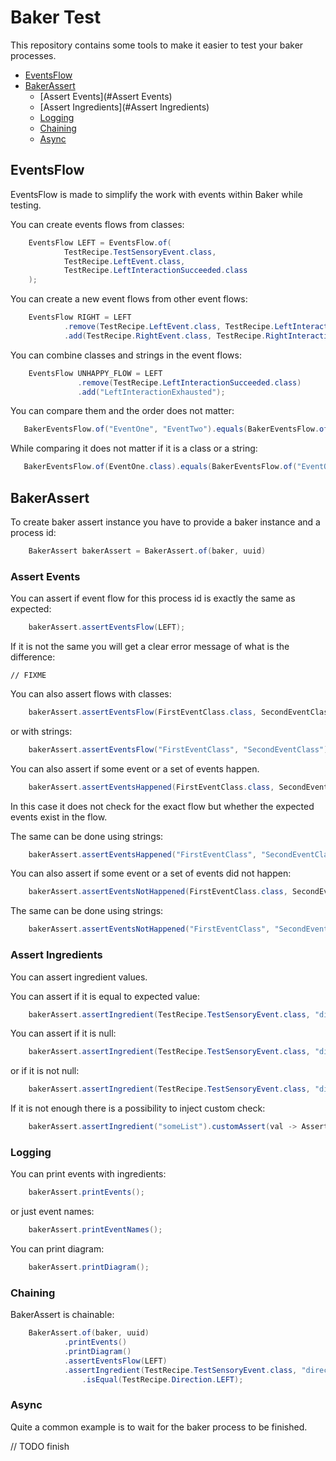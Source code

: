 # Baker Test

This repository contains some tools to make it easier to test your baker processes.

* [EventsFlow](#EventsFlow)
* [BakerAssert](#BakerAssert)
    - [Assert Events](#Assert Events)
    - [Assert Ingredients](#Assert Ingredients)
    - [Logging](#Logging)
    - [Chaining](#Chaining)
    - [Async](#Async)

## EventsFlow

EventsFlow is made to simplify the work with events within Baker while testing.

You can create events flows from classes:

```java
    EventsFlow LEFT = EventsFlow.of(
            TestRecipe.TestSensoryEvent.class,
            TestRecipe.LeftEvent.class,
            TestRecipe.LeftInteractionSucceeded.class
    );
``` 

You can create a new event flows from other event flows:

```java
    EventsFlow RIGHT = LEFT
            .remove(TestRecipe.LeftEvent.class, TestRecipe.LeftInteractionSucceeded.class)
            .add(TestRecipe.RightEvent.class, TestRecipe.RightInteractionSucceeded.class);
```

You can combine classes and strings in the event flows:

```java
    EventsFlow UNHAPPY_FLOW = LEFT
               .remove(TestRecipe.LeftInteractionSucceeded.class)
               .add("LeftInteractionExhausted");
``` 

You can compare them and the order does not matter:

```java
   BakerEventsFlow.of("EventOne", "EventTwo").equals(BakerEventsFlow.of("EventTwo", "EventOne")); // true   
```

While comparing it does not matter if it is a class or a string:

```java
   BakerEventsFlow.of(EventOne.class).equals(BakerEventsFlow.of("EventOne")); // true   
```

## BakerAssert

To create baker assert instance you have to provide a baker instance and a process id:

```java
    BakerAssert bakerAssert = BakerAssert.of(baker, uuid)
```

### Assert Events

You can assert if event flow for this process id is exactly the same as expected:

```java
    bakerAssert.assertEventsFlow(LEFT);
```

If it is not the same you will get a clear error message of what is the difference:

```text
// FIXME
```

You can also assert flows with classes:

```java
    bakerAssert.assertEventsFlow(FirstEventClass.class, SecondEventClass.class);
```

or with strings:

```java
    bakerAssert.assertEventsFlow("FirstEventClass", "SecondEventClass");
```

You can also assert if some event or a set of events happen.

```java
    bakerAssert.assertEventsHappened(FirstEventClass.class, SecondEventClass.class);
```

In this case it does not check for the exact flow but whether the expected events exist in the flow.

The same can be done using strings:

```java
    bakerAssert.assertEventsHappened("FirstEventClass", "SecondEventClass");
```

You can also assert if some event or a set of events did not happen:

```java
    bakerAssert.assertEventsNotHappened(FirstEventClass.class, SecondEventClass.class);
```

The same can be done using strings:

```java
    bakerAssert.assertEventsNotHappened("FirstEventClass", "SecondEventClass");
```

### Assert Ingredients

You can assert ingredient values.

You can assert if it is equal to expected value:

```java
    bakerAssert.assertIngredient(TestRecipe.TestSensoryEvent.class, "direction").isEqual(TestRecipe.Direction.LEFT);
```

You can assert if it is null:

```java
    bakerAssert.assertIngredient(TestRecipe.TestSensoryEvent.class, "direction").isNull();
```

or if it is not null:

```java
    bakerAssert.assertIngredient(TestRecipe.TestSensoryEvent.class, "direction").notNull();
```

If it is not enough there is a possibility to inject custom check:

```java
    bakerAssert.assertIngredient("someList").customAssert(val -> Assert.assertEquals(2, val.asList(String.class).size()));
```

### Logging

You can print events with ingredients:

```java
    bakerAssert.printEvents();
```

or just event names:

```java
    bakerAssert.printEventNames();
```

You can print diagram:

```java
    bakerAssert.printDiagram();
```

### Chaining

BakerAssert is chainable:

```java
    BakerAssert.of(baker, uuid)
            .printEvents()
            .printDiagram()
            .assertEventsFlow(LEFT)
            .assertIngredient(TestRecipe.TestSensoryEvent.class, "direction")
                .isEqual(TestRecipe.Direction.LEFT);
```

### Async

Quite a common example is to wait for the baker process to be finished.

// TODO finish 

